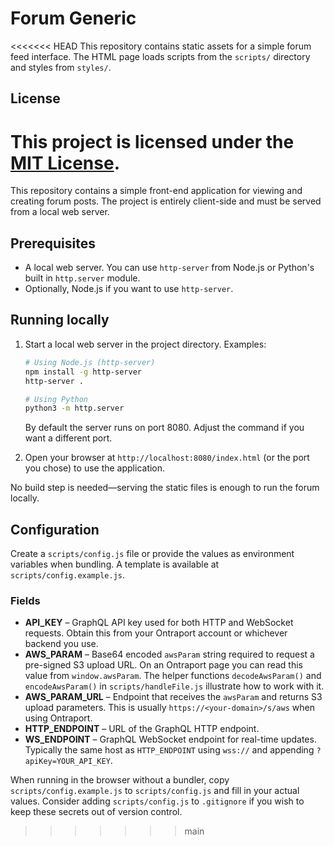 # Forum Generic

<<<<<<< HEAD
This repository contains static assets for a simple forum feed interface. The HTML
page loads scripts from the `scripts/` directory and styles from `styles/`.

## License

This project is licensed under the [MIT License](LICENSE).
=======
This repository contains a simple front-end application for viewing and creating forum posts. The project is entirely client-side and must be served from a local web server.

## Prerequisites

- A local web server. You can use `http-server` from Node.js or Python's built in `http.server` module.
- Optionally, Node.js if you want to use `http-server`.

## Running locally

1. Start a local web server in the project directory. Examples:

   ```bash
   # Using Node.js (http-server)
   npm install -g http-server
   http-server .

   # Using Python
   python3 -m http.server
   ```

   By default the server runs on port 8080. Adjust the command if you want a different port.

2. Open your browser at `http://localhost:8080/index.html` (or the port you chose) to use the application.

No build step is needed—serving the static files is enough to run the forum locally.

## Configuration

Create a `scripts/config.js` file or provide the values as environment variables when bundling. A template is available at `scripts/config.example.js`.

### Fields

- **API_KEY** – GraphQL API key used for both HTTP and WebSocket requests. Obtain this from your Ontraport account or whichever backend you use.
- **AWS_PARAM** – Base64 encoded `awsParam` string required to request a pre-signed S3 upload URL. On an Ontraport page you can read this value from `window.awsParam`. The helper functions `decodeAwsParam()` and `encodeAwsParam()` in `scripts/handleFile.js` illustrate how to work with it.
- **AWS_PARAM_URL** – Endpoint that receives the `awsParam` and returns S3 upload parameters. This is usually `https://<your-domain>/s/aws` when using Ontraport.
- **HTTP_ENDPOINT** – URL of the GraphQL HTTP endpoint.
- **WS_ENDPOINT** – GraphQL WebSocket endpoint for real-time updates. Typically the same host as `HTTP_ENDPOINT` using `wss://` and appending `?apiKey=YOUR_API_KEY`.

When running in the browser without a bundler, copy `scripts/config.example.js` to `scripts/config.js` and fill in your actual values. Consider adding `scripts/config.js` to `.gitignore` if you wish to keep these secrets out of version control.
>>>>>>> main
